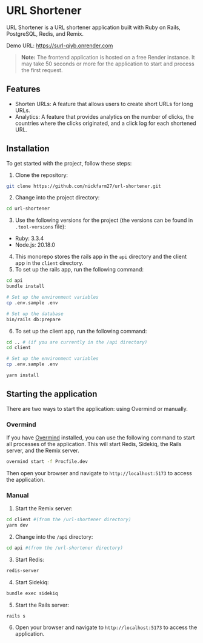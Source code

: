 # URL Shortener

URL Shortener is a URL shortener application built with Ruby on Rails, PostgreSQL, Redis, and Remix.

Demo URL: https://surl-qiyb.onrender.com

> **Note:** The frontend application is hosted on a free Render instance. It may take 50 seconds or more for the application to start and process the first request.

## Features

- Shorten URLs: A feature that allows users to create short URLs for long URLs.
- Analytics: A feature that provides analytics on the number of clicks, the countries where the clicks originated, and a click log for each shortened URL.

## Installation

To get started with the project, follow these steps:

1. Clone the repository:

```bash
git clone https://github.com/nickfarm27/url-shortener.git
```

2. Change into the project directory:

```bash
cd url-shortener
```

3. Use the following versions for the project (the versions can be found in `.tool-versions` file):

- Ruby: 3.3.4
- Node.js: 20.18.0

4. This monorepo stores the rails app in the `api` directory and the client app in the `client` directory. 
5. To set up the rails app, run the following command:

```bash
cd api
bundle install

# Set up the environment variables
cp .env.sample .env

# Set up the database
bin/rails db:prepare
```

6. To set up the client app, run the following command:

```bash
cd .. # (if you are currently in the /api directory)
cd client

# Set up the environment variables
cp .env.sample .env

yarn install
```

## Starting the application

There are two ways to start the application: using Overmind or manually.

### Overmind

If you have [Overmind](https://github.com/DarthSim/overmind) installed, you can use the following command to start all processes of the application. This will start Redis, Sidekiq, the Rails server, and the Remix server.

```bash
overmind start -f Procfile.dev
```

Then open your browser and navigate to `http://localhost:5173` to access the application.

### Manual

1. Start the Remix server:

```bash
cd client #(from the /url-shortener directory)
yarn dev
```

2. Change into the `/api` directory:

```bash
cd api #(from the /url-shortener directory)
```

3. Start Redis:

```bash
redis-server
```

4. Start Sidekiq:

```bash
bundle exec sidekiq
```

5. Start the Rails server:

```bash
rails s
```

6. Open your browser and navigate to `http://localhost:5173` to access the application.